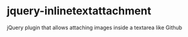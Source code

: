 jquery-inlinetextattachment
===========================

jQuery plugin that allows attaching images inside a textarea like Github